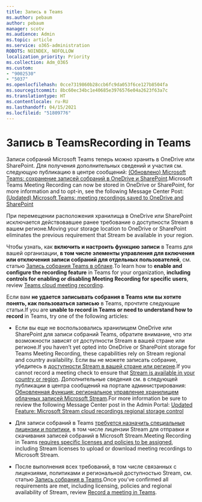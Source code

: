 ```yaml
---
title: Запись в Teams
ms.author: pebaum
author: pebaum
manager: scotv
ms.audience: Admin
ms.topic: article
ms.service: o365-administration
ROBOTS: NOINDEX, NOFOLLOW
localization_priority: Priority
ms.collection: Adm_O365
ms.custom:
- "9002530"
- "5037"
ms.openlocfilehash: 0cce7319860b28ccb6fc9da053f6ce127b8504fa
ms.sourcegitcommit: 8bc60ec34bc1e40685e3976576e04a2623f63a7c
ms.translationtype: HT
ms.contentlocale: ru-RU
ms.lasthandoff: 04/15/2021
ms.locfileid: "51809776"
---
```

# <a name="recording-in-teams"></a><span data-ttu-id="16c1e-102">Запись в Teams</span><span class="sxs-lookup"><span data-stu-id="16c1e-102">Recording in Teams</span></span>

<span data-ttu-id="16c1e-103">Записи собраний Microsoft Teams теперь можно хранить в OneDrive или SharePoint. Для получения дополнительных сведений и участия см. следующую публикацию в центре сообщений: [(Обновлено) Microsoft Teams: сохранение записей собраний в OneDrive и SharePoint](https://portal.microsoft.com/Adminportal/Home?ref=MessageCenter&id=MC222640).</span><span class="sxs-lookup"><span data-stu-id="16c1e-103">Microsoft Teams Meeting Recording can now be stored in OneDrive or SharePoint, for more information and to opt-in, see the following Message Center Post: [(Updated) Microsoft Teams: meeting recordings saved to OneDrive and SharePoint](https://portal.microsoft.com/Adminportal/Home?ref=MessageCenter&id=MC222640)</span></span>

<span data-ttu-id="16c1e-104">При перемещении расположения хранилища в OneDrive или SharePoint исключается действовавшее ранее требование о доступности Stream в вашем регионе.</span><span class="sxs-lookup"><span data-stu-id="16c1e-104">Moving your storage location to OneDrive or SharePoint eliminates the previous requirement that Stream be available in your region.</span></span>

<span data-ttu-id="16c1e-105">Чтобы узнать, как **включить и настроить функцию записи** в Teams для вашей организации, **в том числе элементы управления для включения или отключения записи собраний для отдельных пользователей**, см. статью [Запись собрания Teams в облаке](https://docs.microsoft.com/microsoftteams/cloud-recording).</span><span class="sxs-lookup"><span data-stu-id="16c1e-105">To learn how to **enable and configure the recording feature** in Teams for your organization, **including controls for enabling or disabling Meeting Recording for specific users**, review [Teams cloud meeting recording](https://docs.microsoft.com/microsoftteams/cloud-recording).</span></span>

<span data-ttu-id="16c1e-106">Если вам **не удается записывать собрания в Teams или вы хотите понять, как пользоваться записью** в Teams, прочтите следующие статьи.</span><span class="sxs-lookup"><span data-stu-id="16c1e-106">If you are **unable to record in Teams or need to understand how to record** in Teams, try one of the following articles:</span></span>

- <span data-ttu-id="16c1e-107">Если вы еще не воспользовались хранилищем OneDrive или SharePoint для записи собраний Teams, обратите внимание, что эти возможности зависят от доступности Stream в вашей стране или регионе.</span><span class="sxs-lookup"><span data-stu-id="16c1e-107">If you haven’t yet opted into OneDrive or SharePoint storage for Teams Meeting Recording, these capabilities rely on Stream regional and country availability.</span></span> <span data-ttu-id="16c1e-108">Если вы не можете записать собрание, убедитесь в [доступности Stream в вашей стране или регионе](https://docs.microsoft.com/stream/faq#which-regions-does-microsoft-stream-host-my-data-in).</span><span class="sxs-lookup"><span data-stu-id="16c1e-108">If you cannot record a meeting check to ensure that [Stream is available in your country or region](https://docs.microsoft.com/stream/faq#which-regions-does-microsoft-stream-host-my-data-in).</span></span> <span data-ttu-id="16c1e-109">Дополнительные сведения см. в следующей публикации в центра сообщений на портале администрирования: [Обновленная функция: региональное управление хранилищем облачных записей Microsoft Stream](https://admin.microsoft.com/AdminPortal/Home#/MessageCenter?id=MC214327).</span><span class="sxs-lookup"><span data-stu-id="16c1e-109">For more information be sure to review the following Message Center post in the Admin Portal: [Updated Feature: Microsoft Stream cloud recordings regional storage control](https://admin.microsoft.com/AdminPortal/Home#/MessageCenter?id=MC214327)</span></span>

- <span data-ttu-id="16c1e-110">Для записи собраний в Teams [требуется назначить специальные лицензии и политики](https://docs.microsoft.com/microsoftteams/cloud-recording#prerequisites-for-teams-cloud-meeting-recording), в том числе лицензии Stream для отправки и скачивания записей собраний в Microsoft Stream.</span><span class="sxs-lookup"><span data-stu-id="16c1e-110">Meeting Recording in Teams [requires specific licenses and policies to be assigned](https://docs.microsoft.com/microsoftteams/cloud-recording#prerequisites-for-teams-cloud-meeting-recording), including Stream licenses to upload or download meeting recordings to Microsoft Stream.</span></span>

- <span data-ttu-id="16c1e-111">После выполнения всех требований, в том числе связанных с лицензиями, политиками и региональной доступностью Stream, см. статью [Запись собрания в Teams](https://support.office.com/article/34dfbe7f-b07d-4a27-b4c6-de62f1348c24).</span><span class="sxs-lookup"><span data-stu-id="16c1e-111">Once you’ve confirmed all requirements are met, including licensing, policies and regional availability of Stream, review [Record a meeting in Teams](https://support.office.com/article/34dfbe7f-b07d-4a27-b4c6-de62f1348c24).</span></span>
